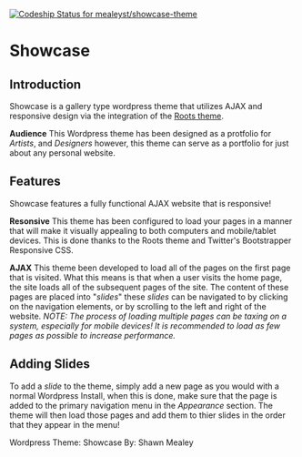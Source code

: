 [ ![Codeship Status for mealeyst/showcase-theme](https://www.codeship.io/projects/41622a50-e811-0131-49ed-560aad525726/status)](https://www.codeship.io/projects/25988)

Showcase
========
Introduction
------------
Showcase is a gallery type wordpress theme that utilizes AJAX and responsive design via the integration of the [Roots theme](https://github.com/retlehs/roots). 

**Audience**
This Wordpress theme has been designed as a protfolio for *Artists*, and *Designers* however, this theme can serve as a portfolio for just about any personal website.

Features
--------
Showcase features a fully functional AJAX website that is responsive!

**Resonsive**
This theme has been configured to load your pages in a manner that will make it visually appealing to both computers and mobile/tablet devices. This is done thanks to the Roots theme and Twitter's Bootstrapper Responsive CSS.

**AJAX**
This theme been developed to load all of the pages on the first page that is visited. What this means is that when a user visits the home page, the site loads all of the subsequent pages of the site. The content of these pages are placed into "*slides*" these *slides* can be navigated to by clicking on the navigation elements, or  by scrolling to the left and right of the website.
*NOTE: The process of loading multiple pages can be taxing on a system, especially for mobile devices! It is recommended to load as few pages as possible to increase performance.*

Adding Slides
-------------
To add a *slide* to the theme, simply add a new page as you would with a normal Wordpress Install, when this is done, make sure that the page is added to the primary navigation menu in the *Appearance* section. The theme will then load those pages and add them to thier slides in the order that they appear in the menu!

Wordpress Theme: Showcase
By: Shawn Mealey
